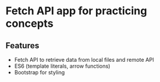 # Fetch API app for practicing concepts

## Features

- Fetch API to retrieve data from local files and remote API
- ES6 (template literals, arrow functions)
- Bootstrap for styling

